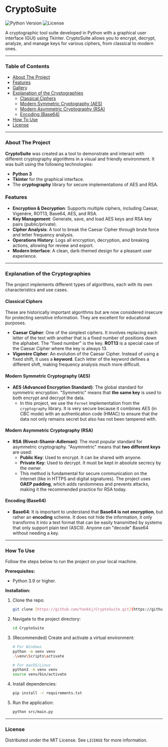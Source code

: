 # CryptoSuite 

![Python Version](https://img.shields.io/badge/python-3.9%2B-blue)
![License](https://img.shields.io/badge/license-MIT-green)

A cryptographic tool suite developed in Python with a graphical user interface (GUI) using Tkinter. CryptoSuite allows you to encrypt, decrypt, analyze, and manage keys for various ciphers, from classical to modern ones.

---

### Table of Contents

- [About The Project](#about-the-project)
- [Features](#features)
- [Gallery](#gallery)
- [Explanation of the Cryptographies](#explanation-of-the-cryptographies)
  - [Classical Ciphers](#classical-ciphers)
  - [Modern Symmetric Cryptography (AES)](#modern-symmetric-cryptography-aes)
  - [Modern Asymmetric Cryptography (RSA)](#modern-asymmetric-cryptography-rsa)
  - [Encoding (Base64)](#encoding-base64)
- [How To Use](#how-to-use)
- [License](#license)

---

### About The Project

**CryptoSuite** was created as a tool to demonstrate and interact with different cryptography algorithms in a visual and friendly environment. It was built using the following technologies:

- **Python 3**
- **Tkinter** for the graphical interface.
- The **cryptography** library for secure implementations of AES and RSA.

### Features

- **Encryption & Decryption**: Supports multiple ciphers, including Caesar, Vigenère, ROT13, Base64, AES, and RSA.
- **Key Management**: Generate, save, and load AES keys and RSA key pairs (public/private).
- **Cipher Analysis**: A tool to break the Caesar Cipher through brute force and letter frequency analysis.
- **Operations History**: Logs all encryption, decryption, and breaking actions, allowing for review and export.
- **Modern Interface**: A clean, dark-themed design for a pleasant user experience.

---

### Explanation of the Cryptographies

The project implements different types of algorithms, each with its own characteristics and use cases.

#### Classical Ciphers

These are historically important algorithms but are now considered insecure for protecting sensitive information. They are excellent for educational purposes.

- **Caesar Cipher**: One of the simplest ciphers. It involves replacing each letter of the text with another that is a fixed number of positions down the alphabet. The "fixed number" is the key. **ROT13** is a special case of the Caesar Cipher where the key is always 13.
- **Vigenère Cipher**: An evolution of the Caesar Cipher. Instead of using a fixed shift, it uses a **keyword**. Each letter of the keyword defines a different shift, making frequency analysis much more difficult.

#### Modern Symmetric Cryptography (AES)

- **AES (Advanced Encryption Standard)**: The global standard for symmetric encryption. "Symmetric" means that **the same key** is used to both encrypt and decrypt the data.
  - In this project, we use the `Fernet` implementation from the `cryptography` library. It is very secure because it combines AES (in CBC mode) with an authentication code (HMAC) to ensure that the data not only remains secret but also has not been tampered with.

#### Modern Asymmetric Cryptography (RSA)

- **RSA (Rivest-Shamir-Adleman)**: The most popular standard for asymmetric cryptography. "Asymmetric" means that **two different keys** are used:
  - **Public Key**: Used to encrypt. It can be shared with anyone.
  - **Private Key**: Used to decrypt. It must be kept in absolute secrecy by the owner.
  - This method is fundamental for secure communication on the internet (like in HTTPS and digital signatures). The project uses **OAEP padding**, which adds randomness and prevents attacks, making it the recommended practice for RSA today.

#### Encoding (Base64)

- **Base64**: It is important to understand that **Base64 is not encryption**, but rather an **encoding** scheme. It does not hide the information, it only transforms it into a text format that can be easily transmitted by systems that only support plain text (ASCII). Anyone can "decode" Base64 without needing a key.

---

### How To Use

Follow the steps below to run the project on your local machine.

**Prerequisites:**

- Python 3.9 or higher.

**Installation:**

1.  Clone the repo:
    ```sh
    git clone [https://github.com/Yankkj/CryptoSuite.git](https://github.com/Yankkj/CryptoSuite.git)
    ```
2.  Navigate to the project directory:
    ```sh
    cd CryptoSuite
    ```
3.  (Recommended) Create and activate a virtual environment:

    ```sh
    # For Windows
    python -m venv venv
    .\venv\Scripts\activate

    # For macOS/Linux
    python3 -m venv venv
    source venv/bin/activate
    ```

4.  Install dependencies:
    ```sh
    pip install -r requirements.txt
    ```
5.  Run the application:
    ```sh
    python src/main.py
    ```

---

### License

Distributed under the MIT License. See `LICENSE` for more information.
